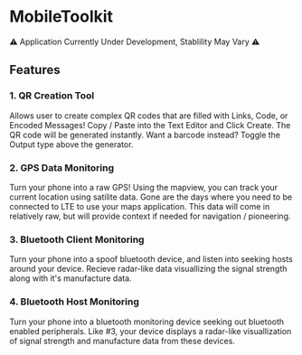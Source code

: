 # MobileToolkit
⚠️ Application Currently Under Development, Stablility May Vary ⚠️

## Features

### 1. QR Creation Tool

Allows user to create complex QR codes that are filled with Links, Code, or Encoded Messages! Copy / Paste into the Text Editor and Click Create. The QR code will be generated instantly. Want a barcode instead? Toggle the Output type above the generator. 

### 2. GPS Data Monitoring

Turn your phone into a raw GPS! Using the mapview, you can track your current location using satilite data. Gone are the days where you need to be connected to LTE to use your maps application. This data will come in relatively raw, but will provide context if needed for navigation / pioneering.

### 3. Bluetooth Client Monitoring

Turn your phone into a spoof bluetooth device, and listen into seeking hosts around your device. Recieve radar-like data visuallizing the signal strength along with it's manufacture data. 

### 4. Bluetooth Host Monitoring

Turn your phone into a bluetooth monitoring device seeking out bluetooth enabled peripherals. Like #3, your device displays a radar-like visuallization of signal strength and manufacture data from these devices. 
